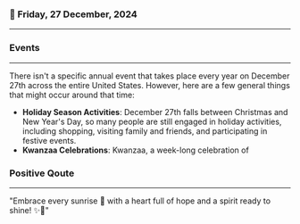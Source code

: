 ### 📅 Friday, 27 December, 2024
------
### Events
------
There isn't a specific annual event that takes place every year on December 27th across the entire United States. However, here are a few general things that might occur around that time:

- **Holiday Season Activities**: December 27th falls between Christmas and New Year's Day, so many people are still engaged in holiday activities, including shopping, visiting family and friends, and participating in festive events.
- **Kwanzaa Celebrations**: Kwanzaa, a week-long celebration of
### Positive Qoute
------
"Embrace every sunrise 🌅 with a heart full of hope and a spirit ready to shine! ✨💪"
